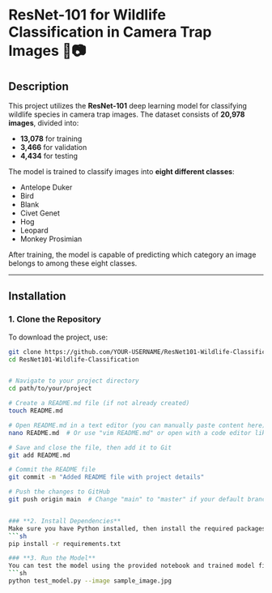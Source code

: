 # ResNet-101 for Wildlife Classification in Camera Trap Images 🦁📷

## Description  
This project utilizes the **ResNet-101** deep learning model for classifying wildlife species in camera trap images. The dataset consists of **20,978 images**, divided into:

- **13,078** for training  
- **3,466** for validation  
- **4,434** for testing  

The model is trained to classify images into **eight different classes**:
- Antelope Duker  
- Bird  
- Blank  
- Civet Genet  
- Hog  
- Leopard  
- Monkey Prosimian  

After training, the model is capable of predicting which category an image belongs to among these eight classes.

---

## Installation  

### **1. Clone the Repository**  
To download the project, use:  
```sh
git clone https://github.com/YOUR-USERNAME/ResNet101-Wildlife-Classification.git
cd ResNet101-Wildlife-Classification


# Navigate to your project directory
cd path/to/your/project

# Create a README.md file (if not already created)
touch README.md

# Open README.md in a text editor (you can manually paste content here)
nano README.md  # Or use "vim README.md" or open with a code editor like VS Code

# Save and close the file, then add it to Git
git add README.md

# Commit the README file
git commit -m "Added README file with project details"

# Push the changes to GitHub
git push origin main  # Change "main" to "master" if your default branch is named "master"


### **2. Install Dependencies**  
Make sure you have Python installed, then install the required packages: 
```sh
pip install -r requirements.txt

### **3. Run the Model**
You can test the model using the provided notebook and trained model file:
```sh
python test_model.py --image sample_image.jpg

